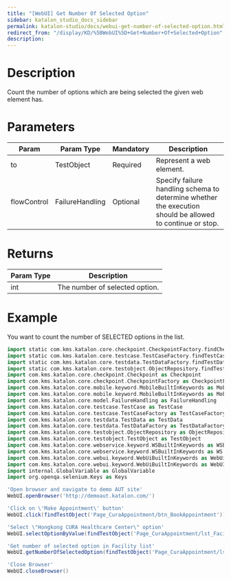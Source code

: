 ```yaml
---
title: "[WebUI] Get Number Of Selected Option" 
sidebar: katalon_studio_docs_sidebar
permalink: katalon-studio/docs/webui-get-number-of-selected-option.html 
redirect_from: "/display/KD/%5BWebUI%5D+Get+Number+Of+Selected+Option" 
description: 
---
```

Description
===========

Count the number of options which are being selected the given web element has.

Parameters
==========

<table><thead><tr><th>Param</th><th>Param Type</th><th>Mandatory</th><th>Description</th></tr></thead><tbody><tr><td>to</td><td>TestObject</td><td>Required</td><td>Represent a web element.</td></tr><tr><td><span>flowControl</span></td><td><span>FailureHandling</span></td><td>Optional</td><td><span>Spec</span>ify <a>failure handling</a> schema to determine whether the execution should be allowed to continue or stop.</td></tr></tbody></table>

Returns
=======

<table><thead><tr><th>Param Type</th><th>Description</th></tr></thead><tbody><tr><td>int</td><td>The number of selected option.</td></tr></tbody></table>

Example
=======

You want to count the number of SELECTED options in the list.

```groovy
import static com.kms.katalon.core.checkpoint.CheckpointFactory.findCheckpoint
import static com.kms.katalon.core.testcase.TestCaseFactory.findTestCase
import static com.kms.katalon.core.testdata.TestDataFactory.findTestData
import static com.kms.katalon.core.testobject.ObjectRepository.findTestObject
import com.kms.katalon.core.checkpoint.Checkpoint as Checkpoint
import com.kms.katalon.core.checkpoint.CheckpointFactory as CheckpointFactory
import com.kms.katalon.core.mobile.keyword.MobileBuiltInKeywords as MobileBuiltInKeywords
import com.kms.katalon.core.mobile.keyword.MobileBuiltInKeywords as Mobile
import com.kms.katalon.core.model.FailureHandling as FailureHandling
import com.kms.katalon.core.testcase.TestCase as TestCase
import com.kms.katalon.core.testcase.TestCaseFactory as TestCaseFactory
import com.kms.katalon.core.testdata.TestData as TestData
import com.kms.katalon.core.testdata.TestDataFactory as TestDataFactory
import com.kms.katalon.core.testobject.ObjectRepository as ObjectRepository
import com.kms.katalon.core.testobject.TestObject as TestObject
import com.kms.katalon.core.webservice.keyword.WSBuiltInKeywords as WSBuiltInKeywords
import com.kms.katalon.core.webservice.keyword.WSBuiltInKeywords as WS
import com.kms.katalon.core.webui.keyword.WebUiBuiltInKeywords as WebUiBuiltInKeywords
import com.kms.katalon.core.webui.keyword.WebUiBuiltInKeywords as WebUI
import internal.GlobalVariable as GlobalVariable
import org.openqa.selenium.Keys as Keys

'Open browser and navigate to demo AUT site'
WebUI.openBrowser('http://demoaut.katalon.com/')

'Click on \'Make Appointment\' button'
WebUI.click(findTestObject('Page_CuraAppointment/btn_BookAppointment'))

'Select \"Hongkong CURA Healthcare Center\" option'
WebUI.selectOptionByValue(findTestObject('Page_CuraAppointment/lst_Facility'), 'Hongkong CURA Healthcare Center', false)

'Get number of selected option in Facility list'
WebUI.getNumberOfSelectedOption(findTestObject('Page_CuraAppointment/lst_Facility'))

'Close Browser'
WebUI.closeBrowser()
```
